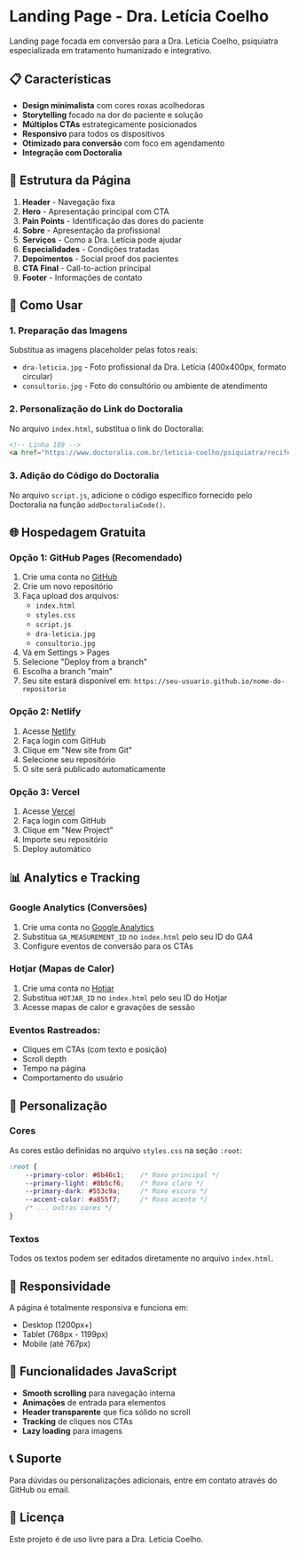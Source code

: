 # Landing Page - Dra. Letícia Coelho

Landing page focada em conversão para a Dra. Letícia Coelho, psiquiatra especializada em tratamento humanizado e integrativo.

## 📋 Características

- **Design minimalista** com cores roxas acolhedoras
- **Storytelling** focado na dor do paciente e solução
- **Múltiplos CTAs** estrategicamente posicionados
- **Responsivo** para todos os dispositivos
- **Otimizado para conversão** com foco em agendamento
- **Integração com Doctoralia**

## 🎯 Estrutura da Página

1. **Header** - Navegação fixa
2. **Hero** - Apresentação principal com CTA
3. **Pain Points** - Identificação das dores do paciente
4. **Sobre** - Apresentação da profissional
5. **Serviços** - Como a Dra. Letícia pode ajudar
6. **Especialidades** - Condições tratadas
7. **Depoimentos** - Social proof dos pacientes
8. **CTA Final** - Call-to-action principal
9. **Footer** - Informações de contato

## 🚀 Como Usar

### 1. Preparação das Imagens

Substitua as imagens placeholder pelas fotos reais:

- `dra-leticia.jpg` - Foto profissional da Dra. Letícia (400x400px, formato circular)
- `consultorio.jpg` - Foto do consultório ou ambiente de atendimento

### 2. Personalização do Link do Doctoralia

No arquivo `index.html`, substitua o link do Doctoralia:

```html
<!-- Linha 189 -->
<a href="https://www.doctoralia.com.br/leticia-coelho/psiquiatra/recife" class="btn btn-primary btn-large" target="_blank">
```

### 3. Adição do Código do Doctoralia

No arquivo `script.js`, adicione o código específico fornecido pelo Doctoralia na função `addDoctoraliaCode()`.

## 🌐 Hospedagem Gratuita

### Opção 1: GitHub Pages (Recomendado)

1. Crie uma conta no [GitHub](https://github.com)
2. Crie um novo repositório
3. Faça upload dos arquivos:
   - `index.html`
   - `styles.css`
   - `script.js`
   - `dra-leticia.jpg`
   - `consultorio.jpg`
4. Vá em Settings > Pages
5. Selecione "Deploy from a branch"
6. Escolha a branch "main"
7. Seu site estará disponível em: `https://seu-usuario.github.io/nome-do-repositorio`

### Opção 2: Netlify

1. Acesse [Netlify](https://netlify.com)
2. Faça login com GitHub
3. Clique em "New site from Git"
4. Selecione seu repositório
5. O site será publicado automaticamente

### Opção 3: Vercel

1. Acesse [Vercel](https://vercel.com)
2. Faça login com GitHub
3. Clique em "New Project"
4. Importe seu repositório
5. Deploy automático

## 📊 Analytics e Tracking

### Google Analytics (Conversões)
1. Crie uma conta no [Google Analytics](https://analytics.google.com)
2. Substitua `GA_MEASUREMENT_ID` no `index.html` pelo seu ID do GA4
3. Configure eventos de conversão para os CTAs

### Hotjar (Mapas de Calor)
1. Crie uma conta no [Hotjar](https://hotjar.com)
2. Substitua `HOTJAR_ID` no `index.html` pelo seu ID do Hotjar
3. Acesse mapas de calor e gravações de sessão

### Eventos Rastreados:
- Cliques em CTAs (com texto e posição)
- Scroll depth
- Tempo na página
- Comportamento do usuário

## 🎨 Personalização

### Cores
As cores estão definidas no arquivo `styles.css` na seção `:root`:

```css
:root {
    --primary-color: #6b46c1;    /* Roxo principal */
    --primary-light: #8b5cf6;    /* Roxo claro */
    --primary-dark: #553c9a;     /* Roxo escuro */
    --accent-color: #a855f7;     /* Roxo acento */
    /* ... outras cores */
}
```

### Textos
Todos os textos podem ser editados diretamente no arquivo `index.html`.

## 📱 Responsividade

A página é totalmente responsiva e funciona em:
- Desktop (1200px+)
- Tablet (768px - 1199px)
- Mobile (até 767px)

## 🔧 Funcionalidades JavaScript

- **Smooth scrolling** para navegação interna
- **Animações** de entrada para elementos
- **Header transparente** que fica sólido no scroll
- **Tracking** de cliques nos CTAs
- **Lazy loading** para imagens

## 📞 Suporte

Para dúvidas ou personalizações adicionais, entre em contato através do GitHub ou email.

## 📄 Licença

Este projeto é de uso livre para a Dra. Letícia Coelho.
